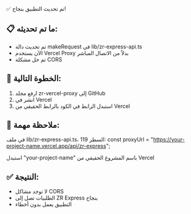 ✅ تم تحديث التطبيق بنجاح!

## 📋 ما تم تحديثه:
- تم تحديث دالة makeRequest في lib/zr-express-api.ts
- الآن يستخدم Vercel Proxy بدلاً من الاتصال المباشر
- تم حل مشكلة CORS

## 🔧 الخطوة التالية:
1. ارفع مجلد zr-vercel-proxy إلى GitHub
2. انشر في Vercel
3. استبدل الرابط في الكود بالرابط الحقيقي من Vercel

## 📝 ملاحظة مهمة:
في ملف lib/zr-express-api.ts، السطر 119:
const proxyUrl = "https://your-project-name.vercel.app/api/zr-express";

استبدل "your-project-name" باسم المشروع الحقيقي من Vercel

## ✅ النتيجة:
- لا توجد مشاكل CORS
- الطلبيات تصل إلى ZR Express بنجاح
- التطبيق يعمل بدون أخطاء
